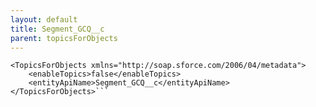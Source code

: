 ```yaml
---
layout: default
title: Segment_GCQ__c
parent: topicsForObjects
---
```


```<?xml version="1.0" encoding="UTF-8"?>
<TopicsForObjects xmlns="http://soap.sforce.com/2006/04/metadata">
    <enableTopics>false</enableTopics>
    <entityApiName>Segment_GCQ__c</entityApiName>
</TopicsForObjects>```
